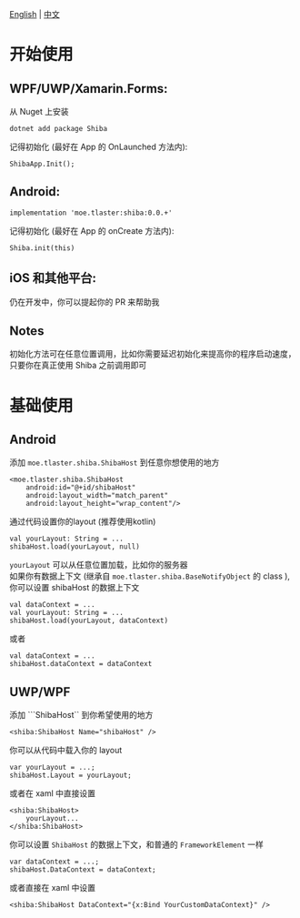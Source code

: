 [English](GettingStart.md) | [中文](GettingStart.zh.md)  
# 开始使用

## WPF/UWP/Xamarin.Forms:
从 Nuget 上安装
```
dotnet add package Shiba
```
记得初始化 (最好在 App 的 OnLaunched 方法内):  
```
ShibaApp.Init();
```

## Android:
```
implementation 'moe.tlaster:shiba:0.0.+'
```
记得初始化 (最好在 App 的 onCreate 方法内):  
```
Shiba.init(this)
```
## iOS 和其他平台:
仍在开发中，你可以提起你的 PR 来帮助我

## Notes
初始化方法可在任意位置调用，比如你需要延迟初始化来提高你的程序启动速度，只要你在真正使用 Shiba 之前调用即可

# 基础使用

## Android
添加 ```moe.tlaster.shiba.ShibaHost``` 到任意你想使用的地方
```
<moe.tlaster.shiba.ShibaHost
    android:id="@+id/shibaHost"
    android:layout_width="match_parent"
    android:layout_height="wrap_content"/>
```
通过代码设置你的layout (推荐使用kotlin)
```
val yourLayout: String = ...
shibaHost.load(yourLayout, null)
```
```yourLayout``` 可以从任意位置加载，比如你的服务器  
如果你有数据上下文 (继承自 ```moe.tlaster.shiba.BaseNotifyObject``` 的 class ), 你可以设置 shibaHost 的数据上下文
```
val dataContext = ...
val yourLayout: String = ...
shibaHost.load(yourLayout, dataContext)
```
或者
```
val dataContext = ...
shibaHost.dataContext = dataContext 
```

## UWP/WPF
添加 ```ShibaHost`` 到你希望使用的地方
```
<shiba:ShibaHost Name="shibaHost" />
```
你可以从代码中载入你的 layout
```
var yourLayout = ...;
shibaHost.Layout = yourLayout;
```
或者在 xaml 中直接设置
```
<shiba:ShibaHost>
    yourLayout...
</shiba:ShibaHost>
```
你可以设置 ```ShibaHost``` 的数据上下文，和普通的 ```FrameworkElement``` 一样  
```
var dataContext = ...;
shibaHost.DataContext = dataContext;
```
或者直接在 xaml 中设置
```
<shiba:ShibaHost DataContext="{x:Bind YourCustomDataContext}" />
```
